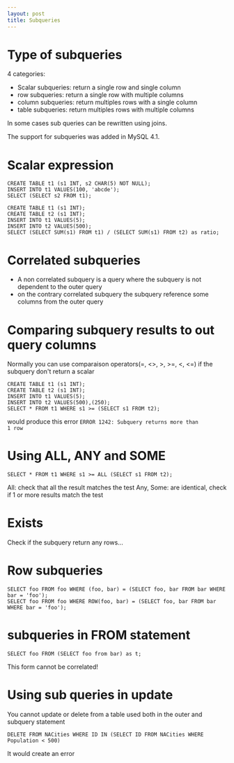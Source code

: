```yaml
---
layout: post
title: Subqueries
---
```


# Type of subqueries #

4 categories: 

 - Scalar subqueries: return a single row and single column
 - row subqueries: return a single row with multiple columns
 - column subqueries: return multiples rows with a single column
 - table subqueries: return multiples rows with multiple columns

In some cases sub queries can be rewritten using joins. 

The support for subqueries was added in MySQL 4.1. 

# Scalar expression #

	CREATE TABLE t1 (s1 INT, s2 CHAR(5) NOT NULL);
	INSERT INTO t1 VALUES(100, 'abcde');
	SELECT (SELECT s2 FROM t1);

	CREATE TABLE t1 (s1 INT);
	CREATE TABLE t2 (s1 INT);
	INSERT INTO t1 VALUES(5);
	INSERT INTO t2 VALUES(500);
	SELECT (SELECT SUM(s1) FROM t1) / (SELECT SUM(s1) FROM t2) as ratio;

# Correlated subqueries #

 - A non correlated subquery is a query where the subquery is not dependent to the outer query
 - on the contrary correlated subquery the subquery reference some columns from the outer query


# Comparing subquery results to out query columns #

Normally you can use comparaison operators(=, <>, >, >=, <, <=) if the subquery don't return a scalar

	CREATE TABLE t1 (s1 INT);
	CREATE TABLE t2 (s1 INT);
	INSERT INTO t1 VALUES(5);
	INSERT INTO t2 VALUES(500),(250);
	SELECT * FROM t1 WHERE s1 >= (SELECT s1 FROM t2);

would produce this error <code>ERROR 1242: Subquery returns more than 1 row</code>

# Using ALL, ANY and SOME #

	SELECT * FROM t1 WHERE s1 >= ALL (SELECT s1 FROM t2);

All: check that all the result matches the test
Any, Some: are identical, check if 1 or more results match the test

# Exists #

Check if the subquery return any rows... 

# Row subqueries #

	SELECT foo FROM foo WHERE (foo, bar) = (SELECT foo, bar FROM bar WHERE bar = 'foo');
	SELECT foo FROM foo WHERE ROW(foo, bar) = (SELECT foo, bar FROM bar WHERE bar = 'foo');

# subqueries in FROM statement #

	SELECT foo FROM (SELECT foo from bar) as t;

This form cannot be correlated! 

# Using sub queries in update #

You cannot update or delete from a table used both in the outer and subquery statement

	DELETE FROM NACities WHERE ID IN (SELECT ID FROM NACities WHERE Population < 500)

It would create an error

